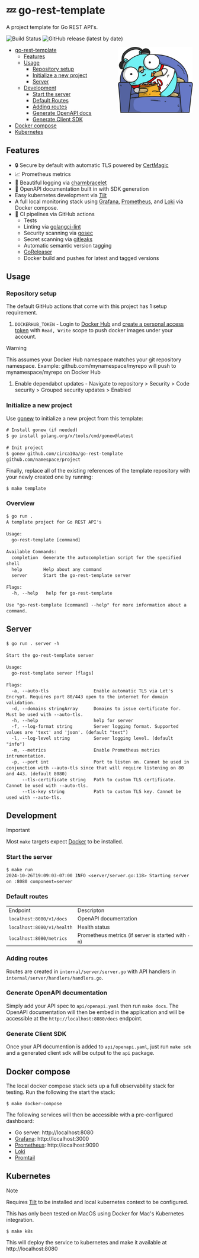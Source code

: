 # 💤 go-rest-template

A project template for Go REST API's.

![Build Status](https://github.com/circa10a/go-rest-template/workflows/deploy/badge.svg)
![GitHub release (latest by date)](https://img.shields.io/github/v/release/circa10a/go-rest-template)

<img width="40%" src="https://raw.githubusercontent.com/ashleymcnamara/gophers/refs/heads/master/CouchPotatoGopher.png" align="right"/>

- [go-rest-template](#go-rest-template)
  - [Features](#features)
  - [Usage](#usage)
    - [Repository setup](#repository-setup)
    - [Initialize a new project](#initialize-a-new-project)
    - [Server](#server)
  - [Development](#development)
    - [Start the server](#start-the-server)
    - [Default Routes](#default-routes)
    - [Adding routes](#adding-routes)
    - [Generate OpenAPI docs](#generate-openapi-documentation)
    - [Generate Client SDK](#generate-client-sdk)
- [Docker compose](#docker-compose)
- [Kubernetes](#kubernetes)

## Features

- :lock: Secure by default with automatic TLS powered by [CertMagic](https://github.com/caddyserver/certmagic)
- :chart_with_upwards_trend: Prometheus metrics
- :scroll: Beautiful logging via [charmbracelet](https://github.com/charmbracelet/log)
- :book: OpenAPI documentation built in with SDK generation
- Easy kubernetes development via [Tilt](https://github.com/tilt-dev/tilt)
- A full local monitoring stack using [Grafana](https://grafana.com/), [Prometheus](https://prometheus.io/), and [Loki](https://grafana.com/oss/loki/) via Docker compose.
- :construction_worker: CI pipelines via GitHub actions
  - Tests
  - Linting via [golangci-lint](https://github.com/golangci/golangci-lint)
  - Security scanning via [gosec](https://github.com/securego/gosec)
  - Secret scanning via [gitleaks](https://github.com/gitleaks/gitleaks)
  - Automatic semantic version tagging
  - [GoReleaser](https://github.com/goreleaser/goreleaser)
  - Docker build and pushes for latest and tagged versions

## Usage

### Repository setup

The default GitHub actions that come with this project has 1 setup requirement.

1. `DOCKERHUB_TOKEN` - Login to [Docker Hub](https://hub.docker.com/) and [create a personal access token](https://docs.docker.com/security/for-developers/access-tokens/) with `Read, Write` scope to push docker images under your account.

> [!WARNING]
> This assumes your Docker Hub namespace matches your git repository namespace.
> Example: github.com/mynamespace/myrepo will push to mynamespace/myrepo on Docker Hub

1. Enable dependabot updates - Navigate to repository > Security > Code security > Grouped security updates > Enabled

### Initialize a new project

Use [gonew](https://pkg.go.dev/golang.org/x/tools/cmd/gonew) to initialize a new project from this template:

```console
# Install gonew (if needed)
$ go install golang.org/x/tools/cmd/gonew@latest

# Init project
$ gonew github.com/circa10a/go-rest-template github.com/namespace/project
```

Finally, replace all of the existing references of the template repository with your newly created one by running:

```console
$ make template
```

### Overview

```console
$ go run .
A template project for Go REST API's

Usage:
  go-rest-template [command]

Available Commands:
  completion  Generate the autocompletion script for the specified shell
  help        Help about any command
  server      Start the go-rest-template server

Flags:
  -h, --help   help for go-rest-template

Use "go-rest-template [command] --help" for more information about a command.
```

## Server

```console
$ go run . server -h

Start the go-rest-template server

Usage:
  go-rest-template server [flags]

Flags:
  -a, --auto-tls                 Enable automatic TLS via Let's Encrypt. Requires port 80/443 open to the internet for domain validation.
  -d, --domains stringArray      Domains to issue certificate for. Must be used with --auto-tls.
  -h, --help                     help for server
  -f, --log-format string        Server logging format. Supported values are 'text' and 'json'. (default "text")
  -l, --log-level string         Server logging level. (default "info")
  -m, --metrics                  Enable Prometheus metrics intrumentation.
  -p, --port int                 Port to listen on. Cannot be used in conjunction with --auto-tls since that will require listening on 80 and 443. (default 8080)
      --tls-certificate string   Path to custom TLS certificate. Cannot be used with --auto-tls.
      --tls-key string           Path to custom TLS key. Cannot be used with --auto-tls.
```

## Development

> [!IMPORTANT]
> Most `make` targets expect [Docker](https://docs.docker.com/engine/install/) to be installed.

### Start the server

```console
$ make run
2024-10-26T19:09:03-07:00 INFO <server/server.go:118> Starting server on :8080 component=server
```

### Default routes

|                            |                                                     |
|----------------------------|-----------------------------------------------------|
| Endpoint                   | Descripton                                          |
| `localhost:8080/v1/docs`   | OpenAPI documentation                               |
| `localhost:8080/v1/health` | Health status                                       |
| `localhost:8080/metrics`   | Prometheus metrics (if server is started with `-m`) |

### Adding routes

Routes are created in `internal/server/server.go` with API handlers in `internal/server/handlers/handlers.go`.

### Generate OpenAPI documentation

Simply add your API spec to `api/openapi.yaml` then run `make docs`. The OpenAPI documentation will then be embed in the application and will be accessible at the `http://localhost:8080/docs` endpoint.

### Generate Client SDK

Once your API documention is added to `api/openapi.yaml`, just run `make sdk` and a generated client sdk will be output to the `api` package.

## Docker compose

The local docker compose stack sets up a full observability stack for testing. Run the following the start the stack:

```console
$ make docker-compose
```

The following services will then be accessible with a pre-configured dashboard:

- Go server: http://localhost:8080
- [Grafana](https://grafana.com/): http://localhost:3000
- [Prometheus](https://prometheus.io/): http://localhost:9090
- [Loki](https://grafana.com/oss/loki/)
- [Promtail](https://grafana.com/docs/loki/latest/send-data/promtail/)

## Kubernetes

> [!NOTE]
> Requires [Tilt](https://tilt.dev/) to be installed and local kubernetes context to be configured.
>
> This has only been tested on MacOS using Docker for Mac's Kubernetes integration.

```console
$ make k8s
```

This will deploy the service to kubernetes and make it available at http://localhost:8080
